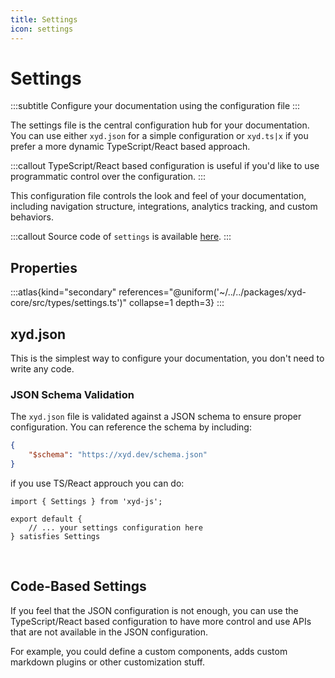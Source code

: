 ```yaml
---
title: Settings
icon: settings
---
```


# Settings
:::subtitle
Configure your documentation using the configuration file
:::

The settings file is the central configuration hub for your documentation.
You can use either `xyd.json` for a simple configuration or `xyd.ts|x` if you prefer a more dynamic TypeScript/React based approach.

:::callout
TypeScript/React based configuration is useful if you'd like to use programmatic control over the configuration.
:::

This configuration file controls the look and feel of your documentation, including navigation structure, integrations, analytics tracking, and custom behaviors.

:::callout
Source code of `settings` is available [here](https://github.com/livesession/xyd/blob/master/packages/xyd-core/src/types/settings.ts).
:::

## Properties

:::atlas{kind="secondary" references="@uniform('~/../../packages/xyd-core/src/types/settings.ts')" collapse=1 depth=3}
:::

## xyd.json
This is the simplest way to configure your documentation, you don't need to write any code.

### JSON Schema Validation
The `xyd.json` file is validated against a JSON schema to ensure proper configuration. You can reference the schema by including:

```json
{
    "$schema": "https://xyd.dev/schema.json"
}
```

if you use TS/React approuch you can do:
```tsx
import { Settings } from 'xyd-js';

export default {
    // ... your settings configuration here
} satisfies Settings
```

&nbsp;

## Code-Based Settings
If you feel that the JSON configuration is not enough, you can use the TypeScript/React based configuration
to have more control and use APIs that are not available in the JSON configuration.

For example, you could define a custom components, adds custom markdown plugins or other customization stuff.